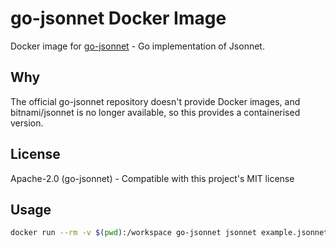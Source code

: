 # go-jsonnet Docker Image

Docker image for [go-jsonnet](https://github.com/google/go-jsonnet) - Go implementation of Jsonnet.

## Why

The official go-jsonnet repository doesn't provide Docker images, and bitnami/jsonnet is no longer available, so this provides a containerised version.

## License

Apache-2.0 (go-jsonnet) - Compatible with this project's MIT license

## Usage

```bash
docker run --rm -v $(pwd):/workspace go-jsonnet jsonnet example.jsonnet
```
